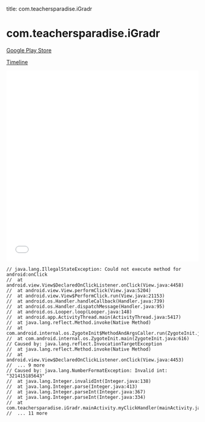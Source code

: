 title: com.teachersparadise.iGradr

# com.teachersparadise.iGradr

[Google Play Store](https://play.google.com/store/apps/details?id=com.teachersparadise.iGradr)

[Timeline](./vis-timeline.html)

<iframe src="./vis-timeline.html" width="100%" height="500px" style="border:none;"></iframe>

```
// java.lang.IllegalStateException: Could not execute method for android:onClick
// 	at android.view.View$DeclaredOnClickListener.onClick(View.java:4458)
// 	at android.view.View.performClick(View.java:5204)
// 	at android.view.View$PerformClick.run(View.java:21153)
// 	at android.os.Handler.handleCallback(Handler.java:739)
// 	at android.os.Handler.dispatchMessage(Handler.java:95)
// 	at android.os.Looper.loop(Looper.java:148)
// 	at android.app.ActivityThread.main(ActivityThread.java:5417)
// 	at java.lang.reflect.Method.invoke(Native Method)
// 	at com.android.internal.os.ZygoteInit$MethodAndArgsCaller.run(ZygoteInit.java:726)
// 	at com.android.internal.os.ZygoteInit.main(ZygoteInit.java:616)
// Caused by: java.lang.reflect.InvocationTargetException
// 	at java.lang.reflect.Method.invoke(Native Method)
// 	at android.view.View$DeclaredOnClickListener.onClick(View.java:4453)
// 	... 9 more
// Caused by: java.lang.NumberFormatException: Invalid int: "321415185643"
// 	at java.lang.Integer.invalidInt(Integer.java:138)
// 	at java.lang.Integer.parse(Integer.java:413)
// 	at java.lang.Integer.parseInt(Integer.java:367)
// 	at java.lang.Integer.parseInt(Integer.java:334)
// 	at com.teachersparadise.iGradr.mainActivity.myClickHandler(mainActivity.java:54)
// 	... 11 more

```



